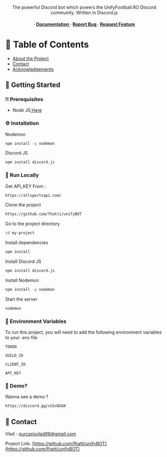 <div align='center'>

<p>The powerful Discord bot which powers the UnifyFootball.RO Discord community. Written in Discord.js</p>

<h4> <span> · </span> <a href="https://github.com/fhatti/unifyBOT/blob/master/README.md"> Documentation </a> <span> · </span> <a href="https://github.com/fhatti/unifyBOT/issues"> Report Bug </a> <span> · </span> <a href="https://github.com/fhatti/unifyBOT/issues"> Request Feature </a> </h4>


</div>

# :notebook_with_decorative_cover: Table of Contents

- [About the Project](#star2-about-the-project)
- [Contact](#handshake-contact)
- [Acknowledgements](#gem-acknowledgements)



## :toolbox: Getting Started

### :bangbang: Prerequisites

- Node JS<a href="https://nodejs.org/en/"> Here</a>


### :gear: Installation

Nodemon
```bash
npm install -g nodemon
```
Discord JS
```bash
npm install discord.js
```


### :running: Run Locally

Get API_KEY From : 
```bash
https://allsportsapi.com/
```

Clone the project
```bash
https://github.com/fhatti/unifyBOT
```
Go to the project directory
```bash
cd my-project
```
Install dependencies
```bash
npm install
```
Install Discord JS
```bash
npm install discord.js
```
Install Nodemon
```bash
npm install -g nodemon
```
Start the server
```bash
nodemon
```

### :key: Environment Variables
To run this project, you will need to add the following environment variables to your .env file

`TOKEN`

`GUILD_ID`

`CLIENT_ID`

`API_KEY`


### :test_tube: Demo?

Wanna see a demo ?
```bash
https://discord.gg/cU3vDUGK
```



## :handshake: Contact

Vlad - purcariuvlad99@gmail.com

Project Link: [https://github.com/fhatti/unifyBOT](https://github.com/fhatti/unifyBOT)
